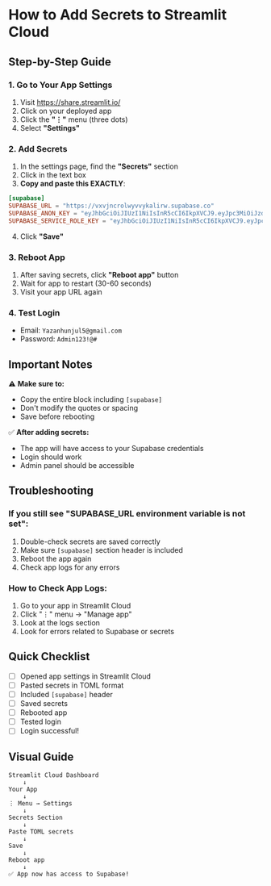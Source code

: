 # How to Add Secrets to Streamlit Cloud

## Step-by-Step Guide

### 1. Go to Your App Settings

1. Visit https://share.streamlit.io/
2. Click on your deployed app
3. Click the **"⋮"** menu (three dots)
4. Select **"Settings"**

### 2. Add Secrets

1. In the settings page, find the **"Secrets"** section
2. Click in the text box
3. **Copy and paste this EXACTLY**:

```toml
[supabase]
SUPABASE_URL = "https://vxvjncrolwyvvykalirw.supabase.co"
SUPABASE_ANON_KEY = "eyJhbGciOiJIUzI1NiIsInR5cCI6IkpXVCJ9.eyJpc3MiOiJzdXBhYmFzZSIsInJlZiI6InZ4dmpuY3JvbHd5dnZ5a2FsaXJ3Iiwicm9sZSI6ImFub24iLCJpYXQiOjE3NTk1NTQ3MjIsImV4cCI6MjA3NTEzMDcyMn0.FOSEwPRuAj9FX2TBZ3UVhCa4OqEVDheWCUBYkUMIKa4"
SUPABASE_SERVICE_ROLE_KEY = "eyJhbGciOiJIUzI1NiIsInR5cCI6IkpXVCJ9.eyJpc3MiOiJzdXBhYmFzZSIsInJlZiI6InZ4dmpuY3JvbHd5dnZ5a2FsaXJ3Iiwicm9sZSI6InNlcnZpY2Vfcm9sZSIsImlhdCI6MTc1OTU1NDcyMiwiZXhwIjoyMDc1MTMwNzIyfQ.xGUwD0H5vLaDTEGEDK_PmCyldtxQ33T-Kq0zwWSH1pQ"
```

4. Click **"Save"**

### 3. Reboot App

1. After saving secrets, click **"Reboot app"** button
2. Wait for app to restart (30-60 seconds)
3. Visit your app URL again

### 4. Test Login

- Email: `Yazanhunjul5@gmail.com`
- Password: `Admin123!@#`

## Important Notes

⚠️ **Make sure to:**
- Copy the entire block including `[supabase]`
- Don't modify the quotes or spacing
- Save before rebooting

✅ **After adding secrets:**
- The app will have access to your Supabase credentials
- Login should work
- Admin panel should be accessible

## Troubleshooting

### If you still see "SUPABASE_URL environment variable is not set":

1. Double-check secrets are saved correctly
2. Make sure `[supabase]` section header is included
3. Reboot the app again
4. Check app logs for any errors

### How to Check App Logs:

1. Go to your app in Streamlit Cloud
2. Click "⋮" menu → "Manage app"
3. Look at the logs section
4. Look for errors related to Supabase or secrets

## Quick Checklist

- [ ] Opened app settings in Streamlit Cloud
- [ ] Pasted secrets in TOML format
- [ ] Included `[supabase]` header
- [ ] Saved secrets
- [ ] Rebooted app
- [ ] Tested login
- [ ] Login successful!

## Visual Guide

```
Streamlit Cloud Dashboard
    ↓
Your App
    ↓
⋮ Menu → Settings
    ↓
Secrets Section
    ↓
Paste TOML secrets
    ↓
Save
    ↓
Reboot app
    ↓
✅ App now has access to Supabase!
```

